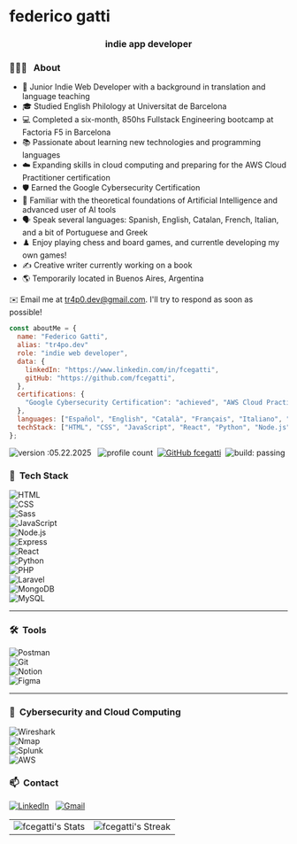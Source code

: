 <h1 align="left">federico gatti</h1>
<h3 align="center">indie app developer</h3>



### 👨🏻‍💻 &nbsp; About  

- 🚀&nbsp;Junior Indie Web Developer with a background in translation and language teaching  
- 🎓&nbsp;Studied English Philology at Universitat de Barcelona
- 💻&nbsp;Completed a six-month, 850hs Fullstack Engineering bootcamp at Factoria F5 in Barcelona  
- 📚&nbsp;Passionate about learning new technologies and programming languages
- ☁️&nbsp;Expanding skills in cloud computing and preparing for the AWS Cloud Practitioner certification  
- 🛡️&nbsp;Earned the Google Cybersecurity Certification
- 🤖&nbsp;Familiar with the theoretical foundations of Artificial Intelligence and advanced user of AI tools
- 🗣️&nbsp;Speak several languages: Spanish, English, Catalan, French, Italian, and a bit of Portuguese and Greek  
- ♟️&nbsp;Enjoy playing chess and board games, and currentle developing my own games! 
- ✍️&nbsp;Creative writer currently working on a book
- 🌎&nbsp;Temporarily located in Buenos Aires, Argentina 

✉️&nbsp;Email me at tr4p0.dev@gmail.com. I'll try to respond as soon as possible!<br>


<!-- 📄 &nbsp;You can check my [Resume](https://) for more details about my working experience. -->


```javascript
const aboutMe = {
  name: "Federico Gatti",
  alias: "tr4po.dev"
  role: "indie web developer",
  data: { 
    linkedIn: "https://www.linkedin.com/in/fcegatti",
    gitHub: "https://github.com/fcegatti",
  },
  certifications: {
    "Google Cybersecurity Certification": "achieved", "AWS Cloud Practitioner": "in progress",
  },
  languages: ["Español", "English", "Català", "Français", "Italiano", "Ελληνικά", "Português", "Avañe'ẽ"],
  techStack: ["HTML", "CSS", "JavaScript", "React", "Python", "Node.js", "PHP", "Laravel", "MySQL", "MongoDB"],
};
```

![version :05.22.2025](https://img.shields.io/badge/version-12.03.2023-informational) &nbsp;
![profile count](https://komarev.com/ghpvc/?username=fcegatti&color=red)&nbsp;
[![GitHub fcegatti](https://img.shields.io/github/followers/fcegatti?label=follow&style=social)](https://github.com/fcegatti)&nbsp;
![build: passing](https://img.shields.io/badge/build-passing-success)

### 🔧 &nbsp;Tech Stack  

![HTML](https://img.shields.io/badge/-HTML-05122A?style=flat&logo=HTML5)&nbsp;  
![CSS](https://img.shields.io/badge/-CSS-05122A?style=flat&logo=CSS3&logoColor=1572B6)&nbsp;  
![Sass](https://img.shields.io/badge/-Sass-05122A?style=flat&logo=Sass)&nbsp;  
![JavaScript](https://img.shields.io/badge/-JavaScript-05122A?style=flat&logo=javascript)&nbsp;  
![Node.js](https://img.shields.io/badge/-Node.js-05122A?style=flat&logo=node.js)&nbsp;  
![Express](https://img.shields.io/badge/-Express.js-05122A?style=flat&logo=express)&nbsp;  
![React](https://img.shields.io/badge/-React-05122A?style=flat&logo=react)&nbsp;  
![Python](https://img.shields.io/badge/-Python-05122A?style=flat&logo=python)&nbsp;  
![PHP](https://img.shields.io/badge/-PHP-05122A?style=flat&logo=php)&nbsp;  
![Laravel](https://img.shields.io/badge/-Laravel-05122A?style=flat&logo=laravel)&nbsp;  
![MongoDB](https://img.shields.io/badge/-MongoDB-05122A?style=flat&logo=mongodb)&nbsp;  
![MySQL](https://img.shields.io/badge/-MySQL-05122A?style=flat&logo=mysql)&nbsp;  

---

### 🛠️ &nbsp;Tools  

![Postman](https://img.shields.io/badge/-Postman-05122A?style=flat&logo=postman)&nbsp;  
![Git](https://img.shields.io/badge/-Git-05122A?style=flat&logo=Git&logoColor=F05032)&nbsp;  
![Notion](https://img.shields.io/badge/-Notion-05122A?style=flat&logo=notion)&nbsp;  
![Figma](https://img.shields.io/badge/-Figma-05122A?style=flat&logo=figma)&nbsp;  

---

### 🔐 &nbsp;Cybersecurity and Cloud Computing  

![Wireshark](https://img.shields.io/badge/-Wireshark-05122A?style=flat&logo=wireshark)&nbsp;  
![Nmap](https://img.shields.io/badge/-Nmap-05122A?style=flat&logo=nmap)&nbsp;  
![Splunk](https://img.shields.io/badge/-Splunk-05122A?style=flat&logo=splunk)&nbsp;  
![AWS](https://img.shields.io/badge/-AWS-05122A?style=flat&logo=amazon-aws)&nbsp;  



  ### 📫 &nbsp;Contact
<a href="https://www.linkedin.com/in/fcegatti/"><img alt="LinkedIn" src="https://img.shields.io/badge/linkedin%20-%230077B5.svg?&style=flat&logo=linkedin&logoColor=white"/></a> &nbsp;
<a href="mailto:tr4p0.dev@gmail.com"><img alt="Gmail" src="https://img.shields.io/badge/Gmail-EA4335?style=flat-square&logo=gmail&logoColor=white&color=EA4335" /></a> &nbsp;

<div align="center">
  <table>
    <tr>
      <td>
        <div align="center">
          <img src="https://github-readme-stats.vercel.app/api?username=fcegatti&theme=tokyonight&show_icons=true&hide_border=true&count_private=true" alt="fcegatti's Stats">
        </div>
      </td>
      <td>
        <div align="center">
          <img src="https://github-readme-streak-stats.herokuapp.com/?user=fcegatti&theme=tokyonight&hide_border=true&currStreakNum=1&currStreakLabel=Current%20streak" alt="fcegatti's Streak">
        </div>
      </td>
    </tr>
  </table>
</div>

